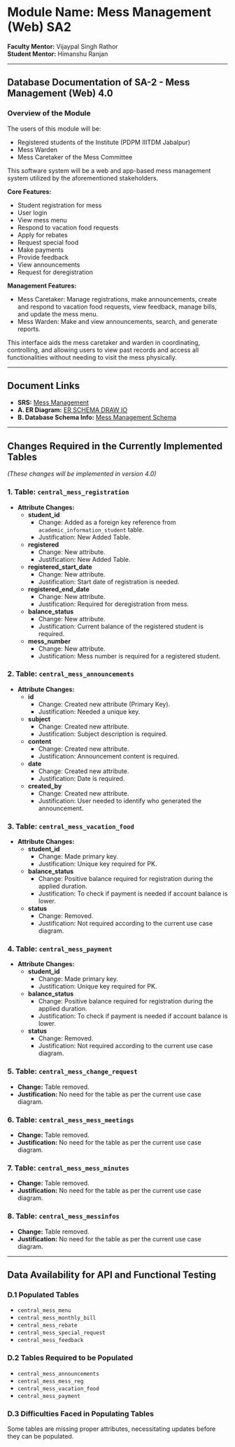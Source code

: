 ﻿# Module Name: Mess Management (Web) SA2  

**Faculty Mentor:** Vijaypal Singh Rathor  
**Student Mentor:** Himanshu Ranjan  

---

## Database Documentation of SA-2 - Mess Management (Web) 4.0  

### Overview of the Module
The users of this module will be:
- Registered students of the Institute (PDPM IIITDM Jabalpur)
- Mess Warden
- Mess Caretaker of the Mess Committee

This software system will be a web and app-based mess management system utilized by the aforementioned stakeholders.

**Core Features:**
- Student registration for mess
- User login
- View mess menu
- Respond to vacation food requests
- Apply for rebates
- Request special food
- Make payments
- Provide feedback
- View announcements
- Request for deregistration

**Management Features:**
- Mess Caretaker: Manage registrations, make announcements, create and respond to vacation food requests, view feedback, manage bills, and update the mess menu.
- Mess Warden: Make and view announcements, search, and generate reports.

This interface aids the mess caretaker and warden in coordinating, controlling, and allowing users to view past records and access all functionalities without needing to visit the mess physically.

---

## Document Links
- **SRS:** [Mess Management](https://docs.google.com/document/d/1B4MA1wB-32SvVVdqodzp35uOrVuWT9Qn1BXngnYD7l4/edit)
- **A. ER Diagram:** [ER SCHEMA DRAW IO](https://drive.google.com/file/d/1dxd6W0Q-O4swUod2w-78Z952v5b1EImY/view?usp=sharing)
- **B. Database Schema Info:** [Mess Management Schema](https://docs.google.com/spreadsheets/d/138oEhraWrHpdLGhLxSzCkrRYkq4E7m8w-X2yN8EtL8M/edit)

---

## Changes Required in the Currently Implemented Tables
*(These changes will be implemented in version 4.0)*

### 1. Table: `central_mess_registration`
- **Attribute Changes:**
  - **student_id**
    - Change: Added as a foreign key reference from `academic_information_student` table.
    - Justification: New Added Table.
  - **registered**
    - Change: New attribute.
    - Justification: New Added Table.
  - **registered_start_date**
    - Change: New attribute.
    - Justification: Start date of registration is needed.
  - **registered_end_date**
    - Change: New attribute.
    - Justification: Required for deregistration from mess.
  - **balance_status**
    - Change: New attribute.
    - Justification: Current balance of the registered student is required.
  - **mess_number**
    - Change: New attribute.
    - Justification: Mess number is required for a registered student.

### 2. Table: `central_mess_announcements`
- **Attribute Changes:**
  - **id**
    - Change: Created new attribute (Primary Key).
    - Justification: Needed a unique key.
  - **subject**
    - Change: Created new attribute.
    - Justification: Subject description is required.
  - **content**
    - Change: Created new attribute.
    - Justification: Announcement content is required.
  - **date**
    - Change: Created new attribute.
    - Justification: Date is required.
  - **created_by**
    - Change: Created new attribute.
    - Justification: User needed to identify who generated the announcement.

### 3. Table: `central_mess_vacation_food`
- **Attribute Changes:**
  - **student_id**
    - Change: Made primary key.
    - Justification: Unique key required for PK.
  - **balance_status**
    - Change: Positive balance required for registration during the applied duration.
    - Justification: To check if payment is needed if account balance is lower.
  - **status**
    - Change: Removed.
    - Justification: Not required according to the current use case diagram.

### 4. Table: `central_mess_payment`
- **Attribute Changes:**
  - **student_id**
    - Change: Made primary key.
    - Justification: Unique key required for PK.
  - **balance_status**
    - Change: Positive balance required for registration during the applied duration.
    - Justification: To check if payment is needed if account balance is lower.
  - **status**
    - Change: Removed.
    - Justification: Not required according to the current use case diagram.

### 5. Table: `central_mess_change_request`
- **Change:** Table removed.
- **Justification:** No need for the table as per the current use case diagram.

### 6. Table: `central_mess_mess_meetings`
- **Change:** Table removed.
- **Justification:** No need for the table as per the current use case diagram.

### 7. Table: `central_mess_mess_minutes`
- **Change:** Table removed.
- **Justification:** No need for the table as per the current use case diagram.

### 8. Table: `central_mess_messinfos`
- **Change:** Table removed.
- **Justification:** No need for the table as per the current use case diagram.

---

## Data Availability for API and Functional Testing

### D.1 Populated Tables
- `central_mess_menu`
- `central_mess_monthly_bill`
- `central_mess_rebate`
- `central_mess_special_request`
- `central_mess_feedback`

### D.2 Tables Required to be Populated
- `central_mess_announcements`
- `central_mess_mess_reg`
- `central_mess_vacation_food`
- `central_mess_payment`

### D.3 Difficulties Faced in Populating Tables
Some tables are missing proper attributes, necessitating updates before they can be populated.
